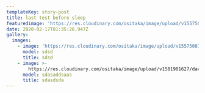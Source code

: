 ```yaml
---
templateKey: story-post
title: last test before sleep
featuredimage: 'https://res.cloudinary.com/ositaka/image/upload/v1557508733/sample.jpg'
date: 2020-02-17T01:35:26.947Z
gallery:
  images:
    - image: 'https://res.cloudinary.com/ositaka/image/upload/v1557508733/sample.jpg'
      model: sdsd
      title: sdsd
    - image: >-
        https://res.cloudinary.com/ositaka/image/upload/v1581901627/david-site/Koko/__l8abym.jpg
      model: sdasaddsaas
      title: sdasdsda
---
```



